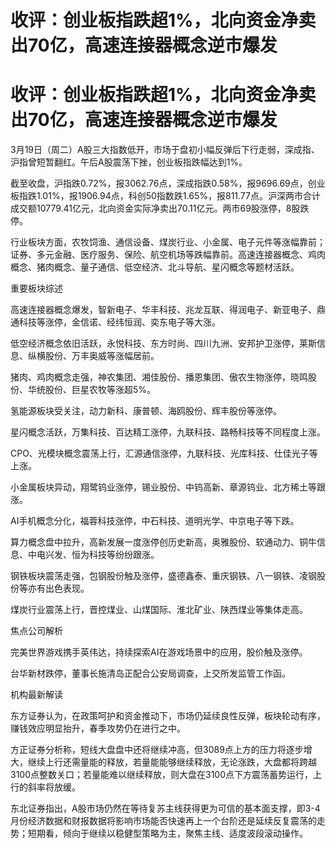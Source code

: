 # 收评：创业板指跌超1%，北向资金净卖出70亿，高速连接器概念逆市爆发

# 收评：创业板指跌超1%，北向资金净卖出70亿，高速连接器概念逆市爆发

3月19日（周二）A股三大指数低开，市场于盘初小幅反弹后下行走弱，深成指、沪指曾短暂翻红。午后A股震荡下挫，创业板指跌幅达到1%。

截至收盘，沪指跌0.72%，报3062.76点，深成指跌0.58%，报9696.69点，创业板指跌1.01%，报1906.94点，科创50指数跌1.65%，报811.77点。沪深两市合计成交额10779.41亿元，北向资金实际净卖出70.11亿元。两市69股涨停，8股跌停。

行业板块方面，农牧饲渔、通信设备、煤炭行业、小金属、电子元件等涨幅靠前；证券、多元金融、医疗服务、保险、航空机场等跌幅靠前。高速连接器概念、鸡肉概念、猪肉概念、量子通信、低空经济、北斗导航、星闪概念等题材活跃。

重要板块综述

高速连接器概念爆发，智新电子、华丰科技、兆龙互联、得润电子、新亚电子、鼎通科技等涨停，金信诺、经纬恒润、奕东电子等大涨。

低空经济概念依旧活跃，永悦科技、东方时尚、四川九洲、安邦护卫涨停，莱斯信息、纵横股份、万丰奥威等涨幅居前。

猪肉、鸡肉概念走强，神农集团、湘佳股份、播恩集团、傲农生物涨停，晓鸣股份、华统股份、巨星农牧等涨超5%。

氢能源板块受关注，动力新科、康普顿、海鸥股份、辉丰股份等涨停。

星闪概念活跃，万集科技、百达精工涨停，九联科技、路畅科技等不同程度上涨。

CPO、光模块概念震荡上行，汇源通信涨停，九联科技、光库科技、仕佳光子等上涨。

小金属板块异动，翔鹭钨业涨停，锡业股份、中钨高新、章源钨业、北方稀土等跟涨。

AI手机概念分化，福蓉科技涨停，中石科技、道明光学、中京电子等下跌。

算力概念盘中拉升，高新发展一度涨停创历史新高，奥雅股份、软通动力、铜牛信息、中电兴发、恒为科技等纷纷跟涨。

钢铁板块震荡走强，包钢股份触及涨停，盛德鑫泰、重庆钢铁、八一钢铁、凌钢股份等亦有出色表现。

煤炭行业震荡上行，晋控煤业、山煤国际、淮北矿业、陕西煤业等集体走高。

焦点公司解析

完美世界游戏携手英伟达，持续探索AI在游戏场景中的应用，股价触及涨停。

台华新材跌停，董事长施清岛正配合公安局调查，上交所发监管工作函。

机构最新解读

东方证券认为，在政策呵护和资金推动下，市场仍延续良性反弹，板块轮动有序，赚钱效应明显抬升，春季攻势仍在进行之中。

方正证券分析称，短线大盘盘中还将继续冲高，但3089点上方的压力将逐步增大，继续上行还需量能的释放，若量能能够继续释放，无论涨跌，大盘都将跨越3100点整数关口；若量能难以继续释放，则大盘在3100点下方震荡蓄势运行，上行的斜率将放缓。

东北证券指出，A股市场仍然在等待复苏主线获得更为可信的基本面支撑，即3-4月份经济数据和财报数据将影响市场能否快速再上一个台阶还是延续反复震荡的走势；短期看，倾向于继续以稳健型策略为主，聚焦主线、适度波段滚动操作。

